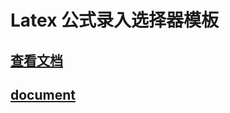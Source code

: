 # Latex 公式录入选择器模板

## [查看文档](https://kuangyx.cn/docs/文章/JS%20Lib/Latex公式录入模板.html)

## [document](https://kuangyx.cn/docs/文章/JS%20Lib/Latex公式录入模板.html)
